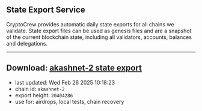 ## State Export Service
CryptoCrew provides automatic daily state exports for all chains we validate. State export files can be used as genesis files and are a snapshot of the current blockchain state, including all validators, accounts, balances and delegations.

---
**Download: [akashnet-2 state export](https://dl-eu2.ccvalidators.com/SERVICE/akash/akashnet-2_export_20404286.json)**
---

- last updated: Wed Feb 26 2025 10:18:23
- chain id: `akashnet-2`
- export height: `20404286`
- use for: airdrops, local tests, chain recovery

